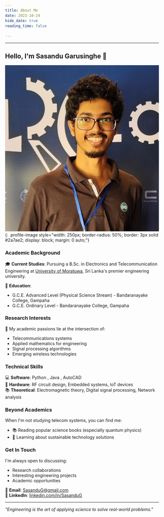 ```yaml
---
title: About Me
date: 2023-10-24
hide_date: true
reading_time: false

---
```

---
## Hello, I'm Sasandu Garusinghe 👋

![Profile Photo](profile.jpg){: .profile-image style="width: 250px; border-radius: 50%; border: 3px solid #2a7ae2; display: block; margin: 0 auto;"}


### Academic Background
🎓 **Current Studies**: Pursuing a B.Sc. in Electronics and Telecommunication Engineering at [University of Moratuwa](https://uom.lk/), Sri Lanka's premier engineering university.

🏫 **Education**:
- G.C.E. Advanced Level (Physical Science Stream) - Bandaranayake College, Gampaha
- G.C.E. Ordinary Level - Bandaranayake College, Gampaha

### Research Interests
🔬 My academic passions lie at the intersection of:
- Telecommunications systems
- Applied mathematics for engineering
- Signal processing algorithms
- Emerging wireless technologies

### Technical Skills
💻 **Software**: Python , Java , AutoCAD  
📡 **Hardware**: RF circuit design, Embedded systems, IoT devices  
📚 **Theoretical**: Electromagnetic theory, Digital signal processing, Network analysis


### Beyond Academics
When I'm not studying telecom systems, you can find me:
- 📚 Reading popular science books (especially quantum physics)
- 🌱 Learning about sustainable technology solutions

### Get In Touch
I'm always open to discussing:
- Research collaborations
- Interesting engineering projects
- Academic opportunities

📧 **Email**: [SasanduG@gmail.com](SasanduG@gmail.com)  
🔗 **LinkedIn**: [linkedin.com/in/SasanduG](https://www.linkedin.com/in/sasandu-garusinghe-9b9872302/?originalSubdomain=lk)  

---

*"Engineering is the art of applying science to solve real-world problems."*  